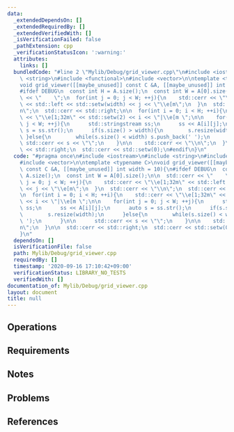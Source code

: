 ```yaml
---
data:
  _extendedDependsOn: []
  _extendedRequiredBy: []
  _extendedVerifiedWith: []
  _isVerificationFailed: false
  _pathExtension: cpp
  _verificationStatusIcon: ':warning:'
  attributes:
    links: []
  bundledCode: "#line 2 \"Mylib/Debug/grid_viewer.cpp\"\n#include <iostream>\n#include\
    \ <string>\n#include <functional>\n#include <vector>\n\ntemplate <typename C>\n\
    void grid_viewer([[maybe_unused]] const C &A, [[maybe_unused]] int width = 10){\n\
    #ifdef DEBUG\n  const int H = A.size();\n  const int W = A[0].size();\n\n  std::cerr\
    \ << \"    \";\n  for(int j = 0; j < W; ++j){\n    std::cerr << \"\\e[1;32m\"\
    \ << std::left << std::setw(width) << j << \"\\e[m\";\n  }\n  std::cerr << \"\\\
    n\";\n  std::cerr << std::right;\n\n  for(int i = 0; i < H; ++i){\n    std::cerr\
    \ << \"\\e[1;32m\" << std::setw(2) << i << \"|\\e[m \";\n\n    for(int j = 0;\
    \ j < W; ++j){\n      std::stringstream ss;\n      ss << A[i][j];\n      auto\
    \ s = ss.str();\n      if(s.size() > width){\n        s.resize(width);\n     \
    \ }else{\n        while(s.size() < width) s.push_back(' ');\n      }\n\n     \
    \ std::cerr << s << \"\";\n    }\n\n    std::cerr << \"\\n\";\n  }\n\n  std::cerr\
    \ << std::right;\n  std::cerr << std::setw(0);\n#endif\n}\n"
  code: "#pragma once\n#include <iostream>\n#include <string>\n#include <functional>\n\
    #include <vector>\n\ntemplate <typename C>\nvoid grid_viewer([[maybe_unused]]\
    \ const C &A, [[maybe_unused]] int width = 10){\n#ifdef DEBUG\n  const int H =\
    \ A.size();\n  const int W = A[0].size();\n\n  std::cerr << \"    \";\n  for(int\
    \ j = 0; j < W; ++j){\n    std::cerr << \"\\e[1;32m\" << std::left << std::setw(width)\
    \ << j << \"\\e[m\";\n  }\n  std::cerr << \"\\n\";\n  std::cerr << std::right;\n\
    \n  for(int i = 0; i < H; ++i){\n    std::cerr << \"\\e[1;32m\" << std::setw(2)\
    \ << i << \"|\\e[m \";\n\n    for(int j = 0; j < W; ++j){\n      std::stringstream\
    \ ss;\n      ss << A[i][j];\n      auto s = ss.str();\n      if(s.size() > width){\n\
    \        s.resize(width);\n      }else{\n        while(s.size() < width) s.push_back('\
    \ ');\n      }\n\n      std::cerr << s << \"\";\n    }\n\n    std::cerr << \"\\\
    n\";\n  }\n\n  std::cerr << std::right;\n  std::cerr << std::setw(0);\n#endif\n\
    }\n"
  dependsOn: []
  isVerificationFile: false
  path: Mylib/Debug/grid_viewer.cpp
  requiredBy: []
  timestamp: '2020-09-16 17:10:42+09:00'
  verificationStatus: LIBRARY_NO_TESTS
  verifiedWith: []
documentation_of: Mylib/Debug/grid_viewer.cpp
layout: document
title: null
---
```


## Operations

## Requirements

## Notes

## Problems

## References
